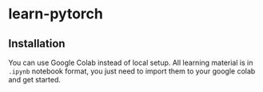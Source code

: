 # learn-pytorch

## Installation
You can use Google Colab instead of local setup. All learning material is in `.ipynb` notebook format, you just need to import them to your google colab and get started. 
